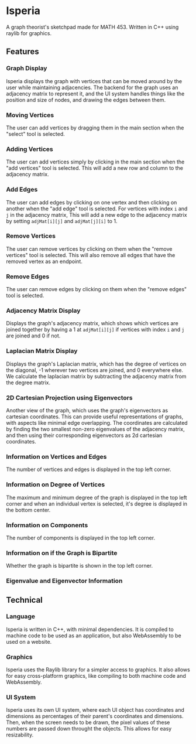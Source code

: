 # Isperia
A graph theorist's sketchpad made for MATH 453. Written in C++ using raylib for graphics.

## Features
### Graph Display
Isperia displays the graph with vertices that can be moved around by the user while maintaining adjacencies. The backend for the graph uses an adjacency matrix to represent it, and the UI system handles things like the position and size of nodes, and drawing the edges between them.
### Moving Vertices
The user can add vertices by dragging them in the main section when the "select" tool is selected.
### Adding Vertices
The user can add vertices simply by clicking in the main section when the "add vertices" tool is selected. This will add a new row and column to the adjacency matrix.
### Add Edges
The user can add edges by clicking on one vertex and then clicking on another when the "add edge" tool is selected. For vertices with index `i` and `j` in the adjacency matrix, This will add a new edge to the adjacency matrix by setting `adjMat[i][j]` and `adjMat[j][i]` to 1.
### Remove Vertices
The user can remove vertices by clicking on them when the "remove vertices" tool is selected. This will also remove all edges that have the removed vertex as an endpoint.
### Remove Edges
The user can remove edges by clicking on them when the "remove edges" tool is selected.
### Adjacency Matrix Display
Displays the graph's adjacency matrix, which shows which vertices are joined together by having a 1 at `adjMat[i][j]` if vertices with index `i` and `j` are joined and 0 if not.
### Laplacian Matrix Display
Displays the graph's Laplacian matrix, which has the degree of vertices on the diagonal, -1 wherever two vertices are joined, and 0 everywhere else. We calculate the laplacian matrix by subtracting the adjacency matrix from the degree matrix.
### 2D Cartesian Projection using Eigenvectors
Another view of the graph, which uses the graph's eigenvectors as cartesian coordinates. This can provide useful representations of graphs, with aspects like minimal edge overlapping. The coordinates are calculated by finding the two smallest non-zero eigenvalues of the adjacency matrix, and then using their corresponding eigenvectors as 2d cartesian coordinates.
### Information on Vertices and Edges
The number of vertices and edges is displayed in the top left corner.
### Information on Degree of Vertices
The maximum and minimum degree of the graph is displayed in the top left corner and when an individual vertex is selected, it's degree is displayed in the bottom center.
### Information on Components
The number of components is displayed in the top left corner.
### Information on if the Graph is Bipartite
Whether the graph is bipartite is shown in the top left corner.
### Eigenvalue and Eigenvector Information

## Technical
### Language
Isperia is written in C++, with minimal dependencies. It is compiled to machine code to be used as an application, but also WebAssembly to be used on a website.
### Graphics
Isperia uses the Raylib library for a simpler access to graphics. It also allows for easy cross-platform graphics, like compiling to both machine code and WebAssembly.
### UI System
Isperia uses its own UI system, where each UI object has coordinates and dimensions as percentages of their parent's coordinates and dimensions. Then, when the screen needs to be drawn, the pixel values of these numbers are passed down throught the objects. This allows for easy resizability.